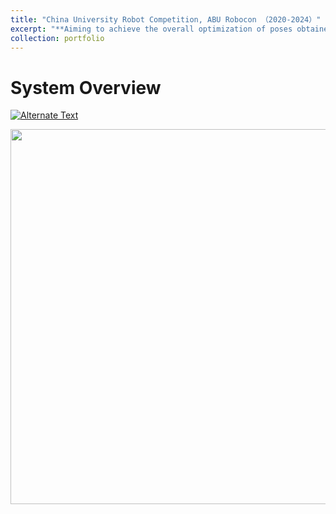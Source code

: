 ```yaml
---
title: "China University Robot Competition, ABU Robocon （2020-2024）"
excerpt: "**Aiming to achieve the overall optimization of poses obtained from multi-view scanning.**<br/><img src='/images/papers/system.png' width='600'>"
collection: portfolio
---
```


System Overview
======
[![Alternate Text]({/images/papers/system.png})]({https://youtu.be/amIw_MO6aQk} "2022")
<div align=center>
 <img src="/images/papers/exp.png" width="600" />
</div>
